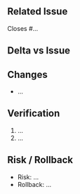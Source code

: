 <!-- PR for /feature branches. Keep it delta-only relative to the feature issue. -->

## Related Issue
<!-- Use a closing keyword e.g., Closes #123.
     Note: GitHub auto-closes the issue ONLY after this PR is merged
     into the repository’s default branch (e.g., main). -->
Closes #...

## Delta vs Issue
<!-- What is done here beyond what's described in the issue? Keep it short. -->

## Changes
<!-- Bullet list of what this PR adds/adjusts -->
- ...

## Verification
<!-- How you verified the changes (tests, steps, demo) -->
1. ...
2. ...

## Risk / Rollback
<!-- Potential side effects; how to revert quickly if needed -->
- Risk: ...
- Rollback: ...
